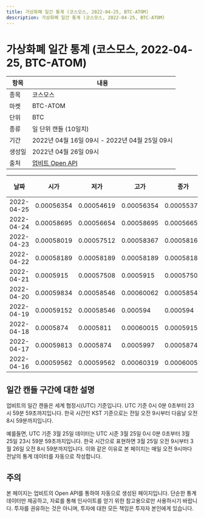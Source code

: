 ```yaml
---
title: 가상화폐 일간 통계 (코스모스, 2022-04-25, BTC-ATOM)
description: 가상화폐 일간 통계 (코스모스, 2022-04-25, BTC-ATOM)
---
```



가상화폐 일간 통계 (코스모스, 2022-04-25, BTC-ATOM)
===

|항목|내용|
|--|--|
|종목|코스모스|
|마켓|BTC-ATOM|
|단위|BTC|
|종류|일 단위 캔들 (10일치)|
|기간|2022년 04월 16일 09시 - 2022년 04월 25일 09시|
|생성일|2022년 04월 26일 09시|
|출처|[업비트 Open API](https://docs.upbit.com)|


|날짜|시가|저가|고가|종가|비고|
|--|--|--|--|--|--|
|2022-04-25|0.00056354|0.00054619|0.00056354|0.00055371|    |
|2022-04-24|0.00058695|0.00056654|0.00058695|0.00056654|    |
|2022-04-23|0.00058019|0.00057512|0.00058367|0.00058163|    |
|2022-04-22|0.00058189|0.00058189|0.00058189|0.00058189|    |
|2022-04-21|0.0005915|0.00057508|0.0005915|0.00057508|    |
|2022-04-20|0.00059834|0.00058546|0.00060062|0.00058546|    |
|2022-04-19|0.00059152|0.00058546|0.000594|0.000594|    |
|2022-04-18|0.0005874|0.0005811|0.00060015|0.00059152|    |
|2022-04-17|0.00059813|0.0005874|0.0005997|0.0005874|    |
|2022-04-16|0.00059562|0.00059562|0.00060319|0.00060051|    |


일간 캔들 구간에 대한 설명
---


업비트의 일간 캔들은 세계 협정시(UTC) 기준입니다. 
UTC 기준 0시 0분 0초부터 23시 59분 59초까지입니다. 
한국 시간인 KST 기준으로는 전일 오전 9시부터 다음날 오전 8시 59분까지입니다. 


예를들면, UTC 기준 3월 25일 데이터는 UTC 시준 3월 25일 0시 0분 0초부터 3월 25일 23시 59분 59초까지입니다. 
한국 시간으로 표현하면 3월 25일 오전 9시부터 3월 26일 오전 8시 59분까지입니다. 
이와 같은 이유로 본 페이지는 매일 오전 9시마다 전날의 통계 데이터를 자동으로 작성합니다. 


주의
---


본 페이지는 업비트의 Open API를 통하여 자동으로 생성된 페이지입니다. 
단순한 통계 데이터만 제공하고, 자료를 통해 인사이트를 얻기 위한 참고용으로만 사용하시기 바랍니다. 
투자를 권유하는 것은 아니며, 투자에 대한 모든 책임은 투자자 본인에게 있습니다. 
